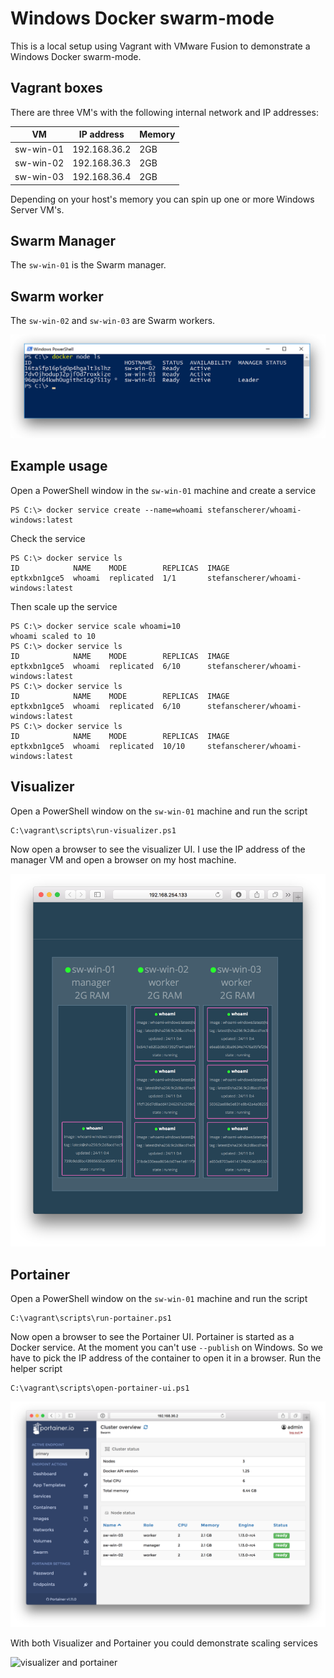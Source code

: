 # Windows Docker swarm-mode

This is a local setup using Vagrant with VMware Fusion to demonstrate a Windows Docker swarm-mode.

## Vagrant boxes

There are three VM's with the following internal network and IP addresses:

| VM        | IP address   | Memory |
|-----------|--------------|--------|
| sw-win-01 | 192.168.36.2 | 2GB    |
| sw-win-02 | 192.168.36.3 | 2GB    |
| sw-win-03 | 192.168.36.4 | 2GB    |

Depending on your host's memory you can spin up one or more Windows Server VM's.

## Swarm Manager

The `sw-win-01` is the Swarm manager.

## Swarm worker

The `sw-win-02` and `sw-win-03` are Swarm workers.

![swarm-mode](images/swarm-mode.png)

## Example usage

Open a PowerShell window in the `sw-win-01` machine and create a service

```
PS C:\> docker service create --name=whoami stefanscherer/whoami-windows:latest
```

Check the service

```
PS C:\> docker service ls
ID            NAME    MODE        REPLICAS  IMAGE
eptkxbn1gce5  whoami  replicated  1/1       stefanscherer/whoami-windows:latest
```

Then scale up the service

```
PS C:\> docker service scale whoami=10
whoami scaled to 10
PS C:\> docker service ls
ID            NAME    MODE        REPLICAS  IMAGE
eptkxbn1gce5  whoami  replicated  6/10      stefanscherer/whoami-windows:latest
PS C:\> docker service ls
ID            NAME    MODE        REPLICAS  IMAGE
eptkxbn1gce5  whoami  replicated  6/10      stefanscherer/whoami-windows:latest
PS C:\> docker service ls
ID            NAME    MODE        REPLICAS  IMAGE
eptkxbn1gce5  whoami  replicated  10/10     stefanscherer/whoami-windows:latest
```

## Visualizer

Open a PowerShell window on the `sw-win-01` machine and run the script

```
C:\vagrant\scripts\run-visualizer.ps1
```

Now open a browser to see the visualizer UI. I use the IP address of the manager VM and open a browser on my host machine.

![visualizer](images/visualizer.png)

## Portainer

Open a PowerShell window on the `sw-win-01` machine and run the script

```
C:\vagrant\scripts\run-portainer.ps1
```

Now open a browser to see the Portainer UI. Portainer is started as a Docker service. At the
moment you can't use `--publish` on Windows. So we have to pick the IP address of the container
to open it in a browser. Run the helper script

```
C:\vagrant\scripts\open-portainer-ui.ps1
```

![portainer](images/portainer.png)

With both Visualizer and Portainer you could demonstrate scaling services

![visualizer and portainer](images/visualizer-portainer.gif)
